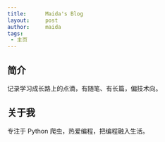 ```yaml
---
title:      Maida's Blog
layout:     post
author:     maida
tags:
 - 主页
---
```



## 简介
记录学习成长路上的点滴，有随笔、有长篇，偏技术向。

## 关于我
专注于 Python 爬虫，热爱编程，把编程融入生活。
